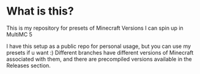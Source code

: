 # What is this?
This is my repository for presets of Minecraft Versions I can spin up in MultiMC 5

I have this setup as a public repo for personal usage, but you can use my presets if u want :)
Different branches have different versions of Minecraft associated with them, and there are precompiled versions available in the Releases section.